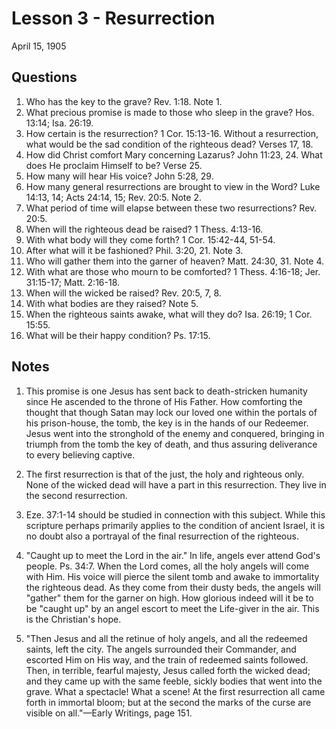 # Lesson 3 - Resurrection

April 15, 1905

## Questions

1. Who has the key to the grave? Rev. 1:18. Note 1.
2. What precious promise is made to those who sleep in the grave? Hos. 13:14; Isa. 26:19.
3. How certain is the resurrection? 1 Cor. 15:13-16. Without a resurrection, what would be the sad condition of the righteous dead? Verses 17, 18.
4. How did Christ comfort Mary concerning Lazarus? John 11:23, 24. What does He proclaim Himself to be? Verse 25.
5. How many will hear His voice? John 5:28, 29.
6. How many general resurrections are brought to view in the Word? Luke 14:13, 14; Acts 24:14, 15; Rev. 20:5. Note 2.
7. What period of time will elapse between these two resurrections? Rev. 20:5.
8. When will the righteous dead be raised? 1 Thess. 4:13-16.
9. With what body will they come forth? 1 Cor. 15:42-44, 51-54.
10. After what will it be fashioned? Phil. 3:20, 21. Note 3.
11. Who will gather them into the garner of heaven? Matt. 24:30, 31. Note 4.
12. With what are those who mourn to be comforted? 1 Thess. 4:16-18; Jer. 31:15-17; Matt. 2:16-18.
13. When will the wicked be raised? Rev. 20:5, 7, 8.
14. With what bodies are they raised? Note 5.
15. When the righteous saints awake, what will they do? Isa. 26:19; 1 Cor. 15:55.
16. What will be their happy condition? Ps. 17:15.

## Notes

1. This promise is one Jesus has sent back to death-stricken humanity since He ascended to the throne of His Father. How comforting the thought that though Satan may lock our loved one within the portals of his prison-house, the tomb, the key is in the hands of our Redeemer. Jesus went into the stronghold of the enemy and conquered, bringing in triumph from the tomb the key of death, and thus assuring deliverance to every believing captive.

2. The first resurrection is that of the just, the holy and righteous only. None of the wicked dead will have a part in this resurrection. They live in the second resurrection.

3. Eze. 37:1-14 should be studied in connection with this subject. While this scripture perhaps primarily applies to the condition of ancient Israel, it is no doubt also a portrayal of the final resurrection of the righteous.

4. "Caught up to meet the Lord in the air." In life, angels ever attend God's people. Ps. 34:7. When the Lord comes, all the holy angels will come with Him. His voice will pierce the silent tomb and awake to immortality the righteous dead. As they come from their dusty beds, the angels will "gather" them for the garner on high. How glorious indeed will it be to be "caught up" by an angel escort to meet the Life-giver in the air. This is the Christian's hope.

5. "Then Jesus and all the retinue of holy angels, and all the redeemed saints, left the city. The angels surrounded their Commander, and escorted Him on His way, and the train of redeemed saints followed. Then, in terrible, fearful majesty, Jesus called forth the wicked dead; and they came up with the same feeble, sickly bodies that went into the grave. What a spectacle! What a scene! At the first resurrection all came forth in immortal bloom; but at the second the marks of the curse are visible on all."—Early Writings, page 151.
